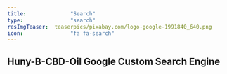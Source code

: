 ```yaml
---
title:              "Search"
type:               "search"
resImgTeaser:  teaserpics/pixabay.com/logo-google-1991840_640.png
icon:               "fa fa-search"
---
```


## Huny-B-CBD-Oil Google Custom Search Engine


